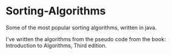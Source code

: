 # Sorting-Algorithms
Some of the most popular sorting algorithms, written in java.

I've written the algorithms from the pseudo code from the book: Introduction to Algorithms, Third edition.
